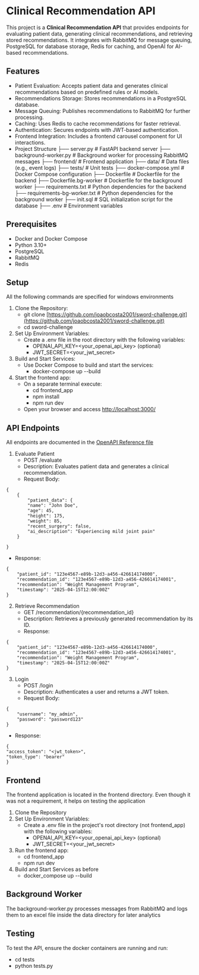 # Clinical Recommendation API
This project is a **Clinical Recommendation API** that provides endpoints for evaluating patient data, generating clinical recommendations, and retrieving stored recommendations. It integrates with RabbitMQ for message queuing, PostgreSQL for database storage, Redis for caching, and OpenAI for AI-based recommendations.

## Features
- Patient Evaluation: Accepts patient data and generates clinical recommendations based on predefined rules or AI models.
- Recommendations Storage: Stores recommendations in a PostgreSQL database.
- Message Queuing: Publishes recommendations to RabbitMQ for further processing.
- Caching: Uses Redis to cache recommendations for faster retrieval.
- Authentication: Secures endpoints with JWT-based authentication.
- Frontend Integration: Includes a frontend carousel component for UI interactions.
- Project Structure
├── server.py # FastAPI backend server
├── background-worker.py # Background worker for processing RabbitMQ messages
├── frontend/ # Frontend application
├── data/ # Data files (e.g., event logs)
├── tests/ # Unit tests
├── docker-compose.yml # Docker Compose configuration
├── Dockerfile # Dockerfile for the backend
├── Dockerfile.bg-worker # Dockerfile for the background worker
├── requirements.txt # Python dependencies for the backend
├── requirements-bg-worker.txt # Python dependencies for the background worker
├── init.sql # SQL initialization script for the database
├── .env # Environment variables

## Prerequisites
- Docker and Docker Compose
- Python 3.10+
- PostgreSQL
- RabbitMQ
- Redis

## Setup

All the following commands are specified for windows environments

1. Clone the Repository:
    - git clone [https://github.com/joaobcosta2001/sword-challenge.git](https://github.com/joaobcosta2001/sword-challenge.git)
    - cd sword-challenge
2. Set Up Environment Variables:
    - Create a .env file in the root directory with the following variables:
        - OPENAI_API_KEY=<your_openai_api_key> (optional)
        - JWT_SECRET=<your_jwt_secret>
3. Build and Start Services:
    - Use Docker Compose to build and start the services:
        - docker-compose up --build
4. Start the frontend app:
    - On a separate terminal execute:
        - cd frontend_app
        - npm install
        - npm run dev
    - Open your browser and access [http://localhost:3000/](http://localhost:3000/)

## API Endpoints

All endpoints are documented in the [OpenAPI Reference file](openapi.json)

1. Evaluate Patient
    - POST /evaluate
    - Description: Evaluates patient data and generates a clinical recommendation.
    - Request Body:
```
{
    {
        "patient_data": {
        "name": "John Doe",
        "age": 45,
        "height": 175,
        "weight": 85,
        "recent_surgery": false,
        "ai_description": "Experiencing mild joint pain"
    }

}
```

   - Response:
```
{
    "patient_id": "123e4567-e89b-12d3-a456-426614174000",
    "recommendation_id": "123e4567-e89b-12d3-a456-426614174001",
    "recommendation": "Weight Management Program",
    "timestamp": "2025-04-15T12:00:00Z"
}
```
2. Retrieve Recommendation
    - GET /recommendation/{recommendation_id}
    - Description: Retrieves a previously generated recommendation by its ID.
    - Response:
```
{
    "patient_id": "123e4567-e89b-12d3-a456-426614174000",
    "recommendation_id": "123e4567-e89b-12d3-a456-426614174001",
    "recommendation": "Weight Management Program",
    "timestamp": "2025-04-15T12:00:00Z"
}
```
3. Login
    - POST /login
    - Description: Authenticates a user and returns a JWT token.
    - Request Body:
```
{
    "username": "my_admin",
    "password": "password123"
}
```

   - Response:
```
{
"access_token": "<jwt_token>",
"token_type": "bearer"
}
```
## Frontend
The frontend application is located in the frontend directory. Even though it was not a requirement, it helps on testing the application

1. Clone the Repository
2. Set Up Environment Variables:
    - Create a .env file in the project's root directory (not frontend_app) with the following variables:
        - OPENAI_API_KEY=<your_openai_api_key> (optional)
        - JWT_SECRET=<your_jwt_secret>
3. Run the frontend app:
    - cd frontend_app
    - npm run dev
4. Build and Start Services as before
    - docker_compose up --build


## Background Worker
The background-worker.py processes messages from RabbitMQ and logs them to an excel file inside the data directory for later analytics

## Testing
To test the API, ensure the docker containers are running and run:
- cd tests
- python tests.py